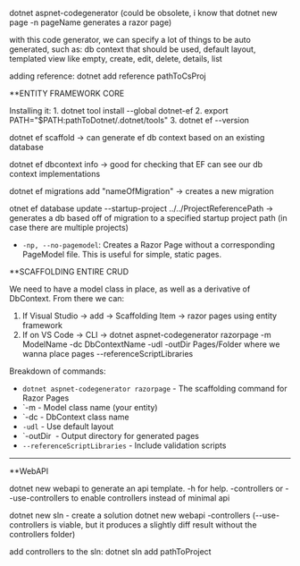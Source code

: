 dotnet aspnet-codegenerator (could be obsolete, i know that dotnet new page -n pageName generates a razor page)

with this code generator, we can specify a lot of things to be auto generated, such as: db context that should be used, default layout, templated view like empty, create, edit, delete, details, list

adding reference: dotnet add reference pathToCsProj


**ENTITY FRAMEWORK CORE 

Installing it: 
	1. dotnet tool install --global dotnet-ef
	2. export PATH="$PATH:pathToDotnet/.dotnet/tools"
	3. dotnet ef --version

dotnet ef scaffold -> can generate ef db context based on an existing database

dotnet ef dbcontext info -> good for checking that EF can see our db context implementations

dotnet ef migrations add "nameOfMigration" -> creates a new migration

otnet ef database update --startup-project ../../ProjectReferencePath -> generates a db based off of migration to a specified startup project path (in case there are multiple projects)

- `-np, --no-pagemodel`: Creates a Razor Page without a corresponding PageModel file. This is useful for simple, static pages.

**SCAFFOLDING ENTIRE CRUD

We need to have a model class in place, as well as a derivative of DbContext. From there we can:
1. If Visual Studio -> add -> Scaffolding Item  -> razor pages using entity framework
2. If on VS Code -> CLI -> dotnet aspnet-codegenerator razorpage -m ModelName -dc DbContextName -udl -outDir Pages/Folder where we wanna place pages --referenceScriptLibraries

Breakdown of commands:

- `dotnet aspnet-codegenerator razorpage` - The scaffolding command for Razor Pages
- `-m - Model class name (your entity)
- `-dc - DbContext class name
- `-udl` - Use default layout
- `-outDir  - Output directory for generated pages
- `--referenceScriptLibraries` - Include validation scripts

--------------------------------

**WebAPI

dotnet new webapi to generate an api template. -h for help. -controllers or --use-controllers to enable controllers instead of minimal api 

dotnet new sln - create a solution
dotnet new webapi -controllers (--use-controllers is viable, but it produces a slightly diff result without the controllers folder)

add controllers to the sln:
dotnet sln add pathToProject